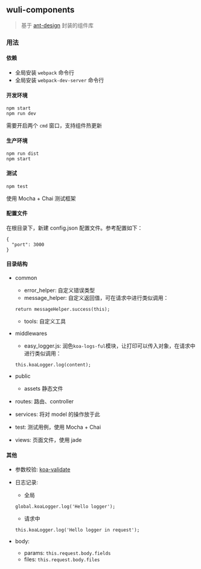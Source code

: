 <!--
@Author: SplendourHui
@Date:   2016-04-29 09:54
@Last modified by:   SplendourHui
@Last modified time: 2016-05-10 15:17
-->



## wuli-components

> 基于 [ant-design](http://ant.design/) 封装的组件库

### 用法

#### 依赖
- 全局安装 `webpack` 命令行
- 全局安装 `webpack-dev-server` 命令行

#### 开发环境
```
npm start
npm run dev
```
需要开启两个 `cmd` 窗口，支持组件热更新

#### 生产环境
```
npm run dist
npm start
```

#### 测试
```
npm test
```
使用 Mocha + Chai 测试框架

#### 配置文件
在根目录下，新建 config.json 配置文件。参考配置如下：
```
{
  "port": 3000
}
```



#### 目录结构
- common
  - error_helper: 自定义错误类型
  - message_helper: 自定义返回值，可在请求中进行类似调用：
  ```
  return messageHelper.success(this);
  ```
  - tools: 自定义工具

- middlewares
  - easy_logger.js: 润色`koa-logs-ful`模块，让打印可以传入对象，在请求中进行类似调用：
  ```
  this.koaLogger.log(content);
  ```

- public
  - assets 静态文件

- routes: 路由、controller

- services: 将对 model 的操作放于此

- test: 测试用例，使用 Mocha + Chai

- views: 页面文件，使用 jade



#### 其他
- 参数校验: [koa-validate](https://github.com/RocksonZeta/koa-validate)

- 日志记录:
  - 全局
  ```
  global.koaLogger.log('Hello logger');
  ```
  - 请求中
  ```
  this.koaLogger.log('Hello logger in request');
  ```

- body:
  - params: `this.request.body.fields`
  - files: `this.request.body.files`
